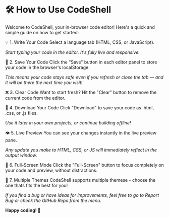 # 🛠️ How to Use CodeShell
Welcome to CodeShell, your in-browser code editor! Here's a quick and simple guide on how to get started:

💡 1. Write Your Code
Select a language tab (HTML, CSS, or JavaScript).

_Start typing your code in the editor. It's fully live and responsive._

💾 2. Save Your Code
Click the "Save" button in each editor panel to store your code in the browser's localStorage.

_This means your code stays safe even if you refresh or close the tab — and it will be there the next time you visit!_

❌ 3. Clear Code
Want to start fresh? Hit the "Clear" button to remove the current code from the editor.

📄 4. Download Your Code
Click "Download" to save your code as .html, .css, or .js files.

_Use it later in your own projects, or continue building offline!_

👁️ 5. Live Preview
You can see your changes instantly in the live preview pane.

_Any update you make to HTML, CSS, or JS will immediately reflect in the output window._

🔲 6. Full-Screen Mode
Click the "Full-Screen" button to focus completely on your code and preview, without distractions.

📱 7. Multiple Themes
CodeShell supports multiple themese - choose the one thats fits the best for you!

_If you find a bug or have ideas for improvements, feel free to go to Report Bug or check the GitHub Repo from the menu._

**Happy coding! 🚀**
